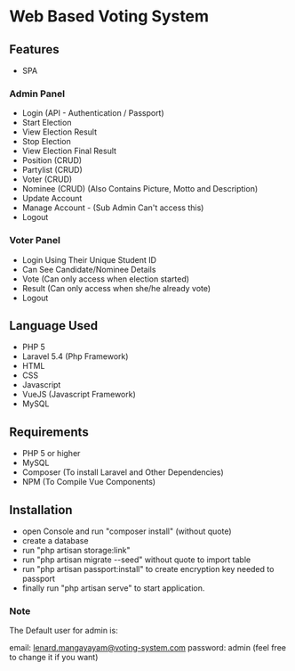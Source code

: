 # Web Based Voting System

## Features

- SPA

### Admin Panel

- Login (API - Authentication / Passport)
- Start Election 
- View Election Result
- Stop Election
- View Election Final Result
- Position (CRUD)
- Partylist (CRUD)
- Voter (CRUD)
- Nominee (CRUD) (Also Contains Picture, Motto and Description)
- Update Account
- Manage Account - (Sub Admin Can't access this)
- Logout

### Voter Panel

- Login Using Their Unique Student ID
- Can See Candidate/Nominee Details
- Vote (Can only access when election started)
- Result (Can only access when she/he already vote)
- Logout


## Language Used

- PHP 5
- Laravel 5.4 (Php Framework)
- HTML
- CSS
- Javascript
- VueJS (Javascript Framework)
- MySQL

## Requirements

- PHP 5 or higher
- MySQL
- Composer (To install Laravel and Other Dependencies)
- NPM (To Compile Vue Components)

## Installation

- open Console and run "composer install" (without quote)
- create a database
- run "php artisan storage:link"
- run "php artisan migrate --seed" without quote to import table 
- run "php artisan passport:install" to create encryption key needed to passport
- finally run "php artisan serve" to start application.

### Note

The Default user for admin is:

email: lenard.mangayayam@voting-system.com
password: admin (feel free to change it if you want)